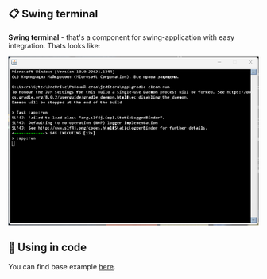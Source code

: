 ## :clipboard: Swing terminal
**Swing terminal** - that's a component for swing-application with easy integration.
Thats looks like:

![alt text](https://github.com/Jankbyte/swing-terminal/blob/main/images/terminal.png)
## :hammer: Using in code
You can find base example [here].

[here]: https://github.com/Jankbyte/swing-terminal/tree/main/app/src/main/java/ru/jankbyte/terminal
